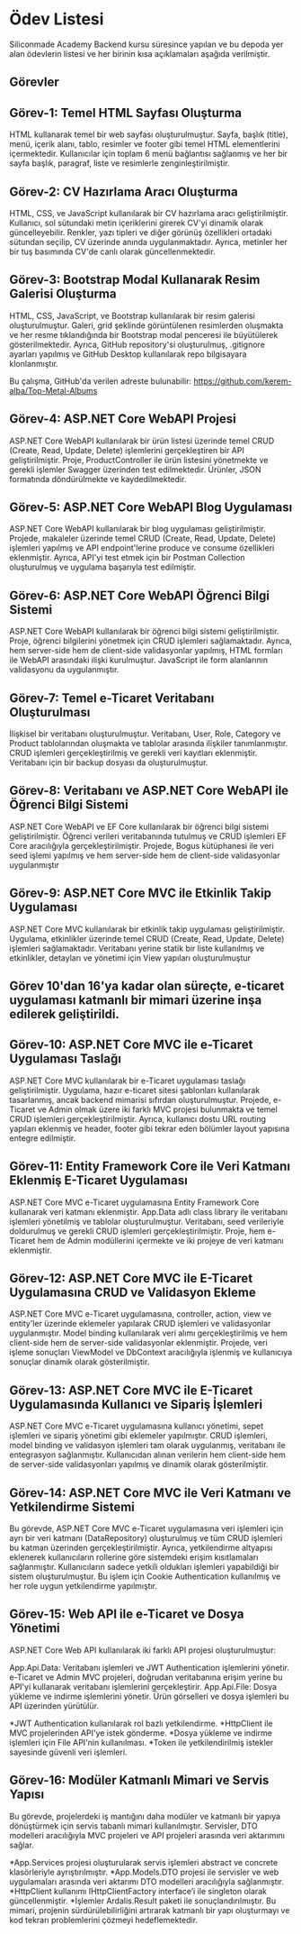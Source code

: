 # Ödev Listesi

Siliconmade Academy Backend kursu süresince yapılan ve bu depoda yer alan ödevlerin listesi ve her birinin kısa açıklamaları aşağıda verilmiştir.

## Görevler

## Görev-1: Temel HTML Sayfası Oluşturma

HTML kullanarak temel bir web sayfası oluşturulmuştur. Sayfa, başlık (title), menü, içerik alanı, tablo, resimler ve footer gibi temel HTML elementlerini içermektedir. Kullanıcılar için toplam 6 menü bağlantısı sağlanmış ve her bir sayfa başlık, paragraf, liste ve resimlerle zenginleştirilmiştir.

## Görev-2: CV Hazırlama Aracı Oluşturma

HTML, CSS, ve JavaScript kullanılarak bir CV hazırlama aracı geliştirilmiştir. Kullanıcı, sol sütundaki metin içeriklerini girerek CV'yi dinamik olarak güncelleyebilir. Renkler, yazı tipleri ve diğer görünüş özellikleri ortadaki sütundan seçilip, CV üzerinde anında uygulanmaktadır. Ayrıca, metinler her bir tuş basımında CV'de canlı olarak güncellenmektedir.

## Görev-3: Bootstrap Modal Kullanarak Resim Galerisi Oluşturma

HTML, CSS, JavaScript, ve Bootstrap kullanılarak bir resim galerisi oluşturulmuştur. Galeri, grid şeklinde görüntülenen resimlerden oluşmakta ve her resme tıklandığında bir Bootstrap modal penceresi ile büyütülerek gösterilmektedir. Ayrıca, GitHub repository'si oluşturulmuş, .gitignore ayarları yapılmış ve GitHub Desktop kullanılarak repo bilgisayara klonlanmıştır.

Bu çalışma, GitHub'da verilen adreste bulunabilir:
https://github.com/kerem-alba/Top-Metal-Albums

## Görev-4: ASP.NET Core WebAPI Projesi

ASP.NET Core WebAPI kullanılarak bir ürün listesi üzerinde temel CRUD (Create, Read, Update, Delete) işlemlerini gerçekleştiren bir API geliştirilmiştir. Proje, ProductController ile ürün listesini yönetmekte ve gerekli işlemler Swagger üzerinden test edilmektedir. Ürünler, JSON formatında döndürülmekte ve kaydedilmektedir.

## Görev-5: ASP.NET Core WebAPI Blog Uygulaması

ASP.NET Core WebAPI kullanılarak bir blog uygulaması geliştirilmiştir. Projede, makaleler üzerinde temel CRUD (Create, Read, Update, Delete) işlemleri yapılmış ve API endpoint'lerine produce ve consume özellikleri eklenmiştir. Ayrıca, API'yi test etmek için bir Postman Collection oluşturulmuş ve uygulama başarıyla test edilmiştir.

## Görev-6: ASP.NET Core WebAPI Öğrenci Bilgi Sistemi

ASP.NET Core WebAPI kullanılarak bir öğrenci bilgi sistemi geliştirilmiştir. Proje, öğrenci bilgilerini yönetmek için CRUD işlemleri sağlamaktadır. Ayrıca, hem server-side hem de client-side validasyonlar yapılmış, HTML formları ile WebAPI arasındaki ilişki kurulmuştur. JavaScript ile form alanlarının validasyonu da uygulanmıştır.

## Görev-7: Temel e-Ticaret Veritabanı Oluşturulması

İlişkisel bir veritabanı oluşturulmuştur. Veritabanı, User, Role, Category ve Product tablolarından oluşmakta ve tablolar arasında ilişkiler tanımlanmıştır. CRUD işlemleri gerçekleştirilmiş ve gerekli veri kayıtları eklenmiştir. Veritabanı için bir backup dosyası da oluşturulmuştur.

## Görev-8: Veritabanı ve ASP.NET Core WebAPI ile Öğrenci Bilgi Sistemi

ASP.NET Core WebAPI ve EF Core kullanılarak bir öğrenci bilgi sistemi geliştirilmiştir. Öğrenci verileri veritabanında tutulmuş ve CRUD işlemleri EF Core aracılığıyla gerçekleştirilmiştir. Projede, Bogus kütüphanesi ile veri seed işlemi yapılmış ve hem server-side hem de client-side validasyonlar uygulanmıştır

## Görev-9: ASP.NET Core MVC ile Etkinlik Takip Uygulaması

ASP.NET Core MVC kullanılarak bir etkinlik takip uygulaması geliştirilmiştir. Uygulama, etkinlikler üzerinde temel CRUD (Create, Read, Update, Delete) işlemleri sağlamaktadır. Veritabanı yerine statik bir liste kullanılmış ve etkinlikler, detayları ve yönetimi için View yapıları oluşturulmuştur

## Görev 10'dan 16'ya kadar olan süreçte, e-ticaret uygulaması katmanlı bir mimari üzerine inşa edilerek geliştirildi.

## Görev-10: ASP.NET Core MVC ile e-Ticaret Uygulaması Taslağı

ASP.NET Core MVC kullanılarak bir e-Ticaret uygulaması taslağı geliştirilmiştir. Uygulama, hazır e-ticaret sitesi şablonları kullanılarak tasarlanmış, ancak backend mimarisi sıfırdan oluşturulmuştur. Projede, e-Ticaret ve Admin olmak üzere iki farklı MVC projesi bulunmakta ve temel CRUD işlemleri gerçekleştirilmiştir. Ayrıca, kullanıcı dostu URL routing yapıları eklenmiş ve header, footer gibi tekrar eden bölümler layout yapısına entegre edilmiştir.

## Görev-11: Entity Framework Core ile Veri Katmanı Eklenmiş E-Ticaret Uygulaması

ASP.NET Core MVC e-Ticaret uygulamasına Entity Framework Core kullanarak veri katmanı eklenmiştir. App.Data adlı class library ile veritabanı işlemleri yönetilmiş ve tablolar oluşturulmuştur. Veritabanı, seed verileriyle doldurulmuş ve gerekli CRUD işlemleri gerçekleştirilmiştir. Proje, hem e-Ticaret hem de Admin modüllerini içermekte ve iki projeye de veri katmanı eklenmiştir.

## Görev-12: ASP.NET Core MVC ile E-Ticaret Uygulamasına CRUD ve Validasyon Ekleme

ASP.NET Core MVC e-Ticaret uygulamasına, controller, action, view ve entity'ler üzerinde eklemeler yapılarak CRUD işlemleri ve validasyonlar uygulanmıştır. Model binding kullanılarak veri alımı gerçekleştirilmiş ve hem client-side hem de server-side validasyonlar eklenmiştir. Projede, veri işleme sonuçları ViewModel ve DbContext aracılığıyla işlenmiş ve kullanıcıya sonuçlar dinamik olarak gösterilmiştir.

## Görev-13: ASP.NET Core MVC ile E-Ticaret Uygulamasında Kullanıcı ve Sipariş İşlemleri

ASP.NET Core MVC e-Ticaret uygulamasına kullanıcı yönetimi, sepet işlemleri ve sipariş yönetimi gibi eklemeler yapılmıştır. CRUD işlemleri, model binding ve validasyon işlemleri tam olarak uygulanmış, veritabanı ile entegrasyon sağlanmıştır. Kullanıcıdan alınan verilerin hem client-side hem de server-side validasyonları yapılmış ve dinamik olarak gösterilmiştir.

## Görev-14: ASP.NET Core MVC ile Veri Katmanı ve Yetkilendirme Sistemi

Bu görevde, ASP.NET Core MVC e-Ticaret uygulamasına veri işlemleri için ayrı bir veri katmanı (DataRepository) oluşturulmuş ve tüm CRUD işlemleri bu katman üzerinden gerçekleştirilmiştir. Ayrıca, yetkilendirme altyapısı eklenerek kullanıcıların rollerine göre sistemdeki erişim kısıtlamaları sağlanmıştır. Kullanıcıların sadece yetkili oldukları işlemleri yapabildiği bir sistem oluşturulmuştur. Bu işlem için Cookie Authentication kullanılmış ve her role uygun yetkilendirme yapılmıştır.

## Görev-15: Web API ile e-Ticaret ve Dosya Yönetimi

ASP.NET Core Web API kullanılarak iki farklı API projesi oluşturulmuştur:

App.Api.Data: Veritabanı işlemleri ve JWT Authentication işlemlerini yönetir. e-Ticaret ve Admin MVC projeleri, doğrudan veritabanına erişim yerine bu API'yi kullanarak veritabanı işlemlerini gerçekleştirir.
App.Api.File: Dosya yükleme ve indirme işlemlerini yönetir. Ürün görselleri ve dosya işlemleri bu API üzerinden yürütülür.

*JWT Authentication kullanılarak rol bazlı yetkilendirme.
*HttpClient ile MVC projelerinden API'ye istek gönderme.
*Dosya yükleme ve indirme işlemleri için File API'nin kullanılması.
*Token ile yetkilendirilmiş istekler sayesinde güvenli veri işlemleri.

## Görev-16: Modüler Katmanlı Mimari ve Servis Yapısı

Bu görevde, projelerdeki iş mantığını daha modüler ve katmanlı bir yapıya dönüştürmek için servis tabanlı mimari kullanılmıştır. Servisler, DTO modelleri aracılığıyla MVC projeleri ve API projeleri arasında veri aktarımını sağlar.

*App.Services projesi oluşturularak servis işlemleri abstract ve concrete klasörleriyle ayrıştırılmıştır.
*App.Models.DTO projesi ile servisler ve web uygulamaları arasında veri aktarımı DTO modelleri aracılığıyla sağlanmıştır.
*HttpClient kullanımı IHttpClientFactory interface’i ile singleton olarak güncellenmiştir.
*İşlemler Ardalis.Result paketi ile sonuçlandırılmıştır.
Bu mimari, projenin sürdürülebilirliğini artırarak katmanlı bir yapı oluşturmayı ve kod tekrarı problemlerini çözmeyi hedeflemektedir.
